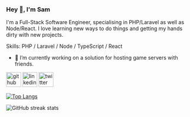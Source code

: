 ### Hey 👋, I'm Sam
I'm a Full-Stack Software Engineer, specialising in PHP/Laravel as well as Node/React. I love learning new ways to do things and getting my hands dirty with new projects. 

Skills: PHP / Laravel / Node / TypeScript / React

- 🔭 I’m currently working on a solution for hosting game servers with friends.

[<img src='https://cdn.jsdelivr.net/npm/simple-icons@3.0.1/icons/github.svg' alt='github' height='40'>](https://github.com/sgunner2014)  [<img src='https://cdn.jsdelivr.net/npm/simple-icons@3.0.1/icons/linkedin.svg' alt='linkedin' height='40'>](https://www.linkedin.com/in/sam-g-4718a5109/)  [<img src='https://cdn.jsdelivr.net/npm/simple-icons@3.0.1/icons/twitter.svg' alt='twitter' height='40'>](https://twitter.com/rennugmas)  

[![Top Langs](https://github-readme-stats.vercel.app/api/top-langs/?username=sgunner2014)](https://github.com/anuraghazra/github-readme-stats)

![GitHub streak stats](https://github-readme-streak-stats.herokuapp.com/?user=sgunner2014)  

